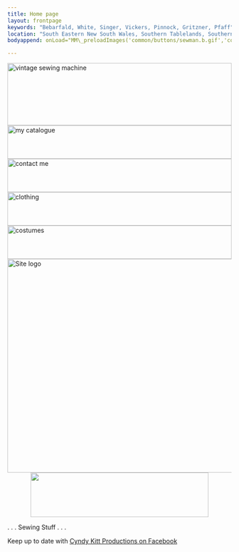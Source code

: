 ```yaml
---
title: Home page
layout: frontpage
keywords: "Bebarfald, White, Singer, Vickers, Pinnock, Gritzner, Pfaff"
location: "South Eastern New South Wales, Southern Tablelands, Southern Highlands, Goulburn, New South Wales, Australia.  Custom clothing and costume.  Craft accesories "
bodyappend: onLoad="MM\_preloadImages('common/buttons/sewman.b.gif','common/buttons/clothing.b.gif','common/buttons/costume.b.gif','common/buttons/cat.b.gif')"

---
```

<div class="container justify-content-center">
<div class="row">
<div class="col-3 py-0">
<div class="row">
<div class="col-12 mb-1">
<a href="{{ "machines" }}" onMouseOut="MM_swapImgRestore()" onMouseOver="MM_swapImage('sewing machine','','{{ "assets/buttons/sm.b.gif" | relative_url }}',1)"><img class="img-fluid" alt="vintage sewing machine" name="sewing machine" border="0" src="{{ "assets/buttons/sm.a.gif" |relative_url }}" width="100%" height="140"></a>
</div><!-- end inner col -->
<div class="col-12 mb-1">
<a href="{{ "pricelist" }}" onMouseOut="MM_swapImgRestore()" onMouseOver="MM_swapImage('catalogue','','{{ "assets/buttons/cat.b.gif" | relative_url }}',1)"><img class="img-fluid" alt="my catalogue" name="catalogue" border="0" src="{{ "assets/buttons/cat.a.gif" |relative_url }}" width="100%" height="75"></a>
</div><!-- end inner col -->
<div class="col-12 mb-1">
<a href="{{ "a.main/contact.html" }}" onMouseOut="MM_swapImgRestore()" onMouseOver="MM_swapImage('contact','','{{ "assets/buttons/cont.b.gif" | relative_url }}',1)"><img class="img-fluid" alt="contact me" name="contact" border="0" src="{{ "assets/buttons/cont.a.gif" |relative_url }}" width="100%" height="75"></a>
</div><!-- end inner col -->
<div class="col-12 mb-1">
<a href="{{ "sewing" }}" onMouseOut="MM_swapImgRestore()" onMouseOver="MM_swapImage('clothing','','{{ "assets/buttons/clothing.b.gif" | relative_url }}',1)"><img class="img-fluid" alt="clothing" name="clothing" border="0" src="{{ "assets/buttons/clothing.a.gif" |relative_url }}" width="100%" height="75"></a>
</div><!-- end inner col -->
<div class="col">
<a href="{{ "sewing/cos.html" }}" onMouseOut="MM_swapImgRestore()" onMouseOver="MM_swapImage('costume','','{{ "assets/buttons/costume.b.gif" | relative_url }}',1)"><img class="img-fluid" alt="costumes" name="costume" border="0" src="{{ "assets/buttons/costume.a.gif" |relative_url }}" width="100%" height="75"></a>
</div><!-- end inner col -->
</div><!-- end inner row -->
</div><!-- end outer col -->
<div class="col-9 pt-2">
<img class="img-fluid" alt="Site logo" src="{{ "assets/pic/ckp-index.gif" |relative_url }}" width="600" height="480" usemap="#Map" border="0"> 
<map name="Map"> 
<area alt="Site overview" shape="rect" coords="253,434,342,475" href="a.main/index.html">
</map>
</div><!-- end outer col -->
</div><!-- end outer row -->
</div><!-- end container -->
<div align="center" class="my-2"><a href="{{ "shop" }}"><img class="img-fluid my-1" src="{{ "assets/buttons/ckpshopani.gif" | relative_url }}" width="400" height="100" border="0"></a></div>
<div class="text-center">
<p class="h1 bg-light mt-4">. . . Sewing Stuff . . . </p>
<p class="mb-4">Keep up to date with <a href="//www.facebook.com/CyndyKittProd" target="_blank">Cyndy Kitt Productions on Facebook</a> </p>
<div id="fb-root"></div><script src="//connect.facebook.net/en_US/all.js#xfbml=1"></script>
<fb:send href="cyndykitt.com.au" font="trebuchet ms"></fb:send> </div>

